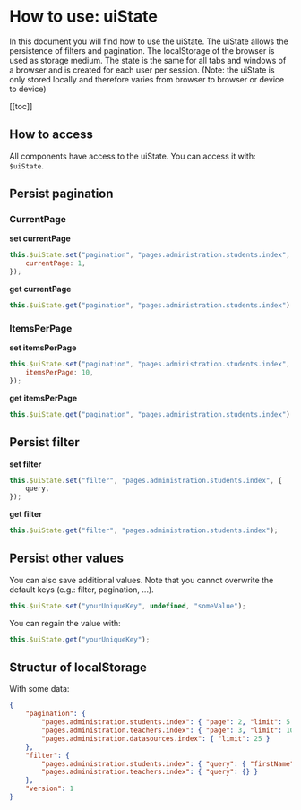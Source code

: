 # How to use: uiState

In this document you will find how to use the uiState. The uiState allows the persistence of filters and pagination. The localStorage of the browser is used as storage medium. The state is the same for all tabs and windows of a browser and is created for each user per session. (Note: the uiState is only stored locally and therefore varies from browser to browser or device to device)

[[toc]]

## How to access

All components have access to the uiState. You can access it with: `$uiState`.

## Persist pagination

### CurrentPage

<b>set currentPage</b>

```js
this.$uiState.set("pagination", "pages.administration.students.index", {
	currentPage: 1,
});
```

<b>get currentPage</b>

```js
this.$uiState.get("pagination", "pages.administration.students.index").page;
```

### ItemsPerPage

<b>set itemsPerPage</b>

```js
this.$uiState.set("pagination", "pages.administration.students.index", {
	itemsPerPage: 10,
});
```

<b>get itemsPerPage</b>

```js
this.$uiState.get("pagination", "pages.administration.students.index").limit;
```

## Persist filter

<b>set filter</b>

```js
this.$uiState.set("filter", "pages.administration.students.index", {
	query,
});
```

<b>get filter</b>

```js
this.$uiState.get("filter", "pages.administration.students.index");
```

## Persist other values

You can also save additional values. Note that you cannot overwrite the default keys (e.g.: filter, pagination, ...).

```js
this.$uiState.set("yourUniqueKey", undefined, "someValue");
```

You can regain the value with:

```js
this.$uiState.get("yourUniqueKey");
```

## Structur of localStorage

With some data:

```json
{
	"pagination": {
		"pages.administration.students.index": { "page": 2, "limit": 5 },
		"pages.administration.teachers.index": { "page": 3, "limit": 10 },
		"pages.administration.datasources.index": { "limit": 25 }
	},
	"filter": {
		"pages.administration.students.index": { "query": { "firstName": "Jack" } },
		"pages.administration.teachers.index": { "query": {} }
	},
	"version": 1
}
```
